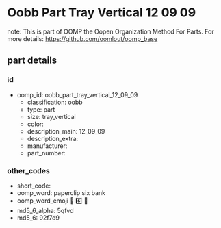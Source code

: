 # Oobb Part Tray Vertical 12 09 09  

note: This is part of OOMP the Oopen Organization Method For Parts. For more details: https://github.com/oomlout/oomp_base

##  part details





### id
* oomp_id: oobb_part_tray_vertical_12_09_09
  * classification: oobb
  * type: part
  * size: tray_vertical
  * color: 
  * description_main: 12_09_09
  * description_extra: 
  * manufacturer: 
  * part_number: 

### other_codes
* short_code: 
* oomp_word: paperclip six bank
* oomp_word_emoji :paperclip: :six: :bank:
* md5_6_alpha: 5qfvd
* md5_6: 92f7d9